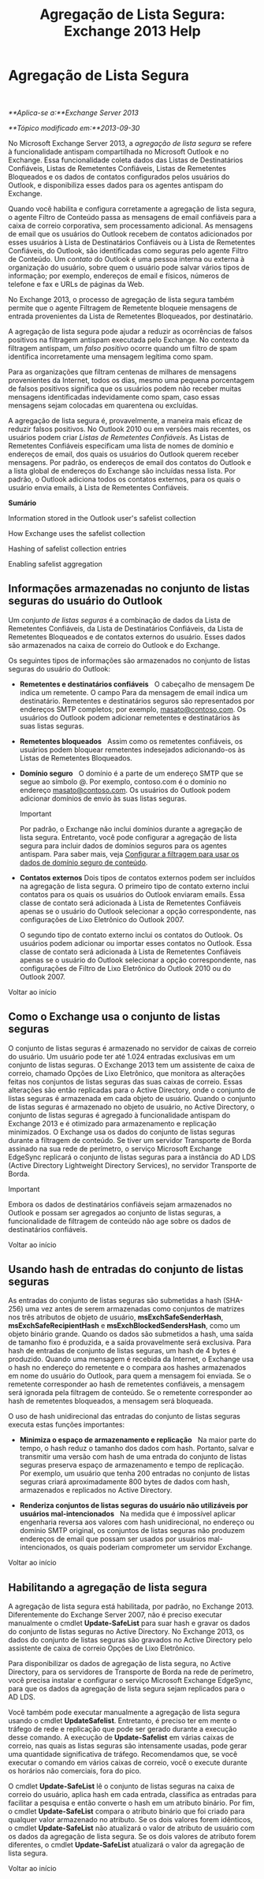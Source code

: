 ﻿---
title: 'Agregação de Lista Segura: Exchange 2013 Help'
TOCTitle: Agregação de Lista Segura
ms:assetid: f05430a0-0405-4b65-a18d-18c9e86a13c4
ms:mtpsurl: https://technet.microsoft.com/pt-br/library/Bb125168(v=EXCHG.150)
ms:contentKeyID: 50486970
ms.date: 05/22/2018
mtps_version: v=EXCHG.150
ms.translationtype: MT
---

# Agregação de Lista Segura

 

_**Aplica-se a:**Exchange Server 2013_

_**Tópico modificado em:**2013-09-30_

No Microsoft Exchange Server 2013, a *agregação de lista segura* se refere à funcionalidade antispam compartilhada no Microsoft Outlook e no Exchange. Essa funcionalidade coleta dados das Listas de Destinatários Confiáveis, Listas de Remetentes Confiáveis, Listas de Remetentes Bloqueados e os dados de contatos configurados pelos usuários do Outlook, e disponibiliza esses dados para os agentes antispam do Exchange.

Quando você habilita e configura corretamente a agregação de lista segura, o agente Filtro de Conteúdo passa as mensagens de email confiáveis para a caixa de correio corporativa, sem processamento adicional. As mensagens de email que os usuários do Outlook recebem de contatos adicionados por esses usuários à Lista de Destinatários Confiáveis ou à Lista de Remetentes Confiáveis, do Outlook, são identificadas como seguras pelo agente Filtro de Conteúdo. Um *contato* do Outlook é uma pessoa interna ou externa à organização do usuário, sobre quem o usuário pode salvar vários tipos de informação; por exemplo, endereços de email e físicos, números de telefone e fax e URLs de páginas da Web.

No Exchange 2013, o processo de agregação de lista segura também permite que o agente Filtragem de Remetente bloqueie mensagens de entrada provenientes da Lista de Remetentes Bloqueados, por destinatário.

A agregação de lista segura pode ajudar a reduzir as ocorrências de falsos positivos na filtragem antispam executada pelo Exchange. No contexto da filtragem antispam, um *falso positivo* ocorre quando um filtro de spam identifica incorretamente uma mensagem legítima como spam.

Para as organizações que filtram centenas de milhares de mensagens provenientes da Internet, todos os dias, mesmo uma pequena porcentagem de falsos positivos significa que os usuários podem não receber muitas mensagens identificadas indevidamente como spam, caso essas mensagens sejam colocadas em quarentena ou excluídas.

A agregação de lista segura é, provavelmente, a maneira mais eficaz de reduzir falsos positivos. No Outlook 2010 ou em versões mais recentes, os usuários podem criar *Listas de Remetentes Confiáveis*. As Listas de Remetentes Confiáveis especificam uma lista de nomes de domínio e endereços de email, dos quais os usuários do Outlook querem receber mensagens. Por padrão, os endereços de email dos contatos do Outlook e a lista global de endereços do Exchange são incluídas nessa lista. Por padrão, o Outlook adiciona todos os contatos externos, para os quais o usuário envia emails, à Lista de Remetentes Confiáveis.

**Sumário**

Information stored in the Outlook user's safelist collection

How Exchange uses the safelist collection

Hashing of safelist collection entries

Enabling safelist aggregation

## Informações armazenadas no conjunto de listas seguras do usuário do Outlook

Um *conjunto de listas seguras* é a combinação de dados da Lista de Remetentes Confiáveis, da Lista de Destinatários Confiáveis, da Lista de Remetentes Bloqueados e de contatos externos do usuário. Esses dados são armazenados na caixa de correio do Outlook e do Exchange.

Os seguintes tipos de informações são armazenados no conjunto de listas seguras do usuário do Outlook:

  - **Remetentes e destinatários confiáveis**   O cabeçalho de mensagem De indica um remetente. O campo Para da mensagem de email indica um destinatário. Remetentes e destinatários seguros são representados por endereços SMTP completos; por exemplo, masato@contoso.com. Os usuários do Outlook podem adicionar remetentes e destinatários às suas listas seguras.

  - **Remetentes bloqueados**   Assim como os remetentes confiáveis, os usuários podem bloquear remetentes indesejados adicionando-os às Listas de Remetentes Bloqueados.

  - **Domínio seguro**   O domínio é a parte de um endereço SMTP que se segue ao símbolo @. Por exemplo, contoso.com é o domínio no endereço masato@contoso.com. Os usuários do Outlook podem adicionar domínios de envio às suas listas seguras.
    

    > [!IMPORTANT]
    > Por padrão, o Exchange não inclui domínios durante a agregação de lista segura. Entretanto, você pode configurar a agregação de lista segura para incluir dados de domínios seguros para os agentes antispam. Para saber mais, veja <A href="configure-content-filtering-to-use-safe-domain-data-exchange-2013-help.md">Configurar a filtragem para usar os dados de domínio seguro de conteúdo</A>.



  - **Contatos externos** Dois tipos de contatos externos podem ser incluídos na agregação de lista segura. O primeiro tipo de contato externo inclui contatos para os quais os usuários do Outlook enviaram emails. Essa classe de contato será adicionada à Lista de Remetentes Confiáveis apenas se o usuário do Outlook selecionar a opção correspondente, nas configurações de Lixo Eletrônico do Outlook 2007.
    
    O segundo tipo de contato externo inclui os contatos do Outlook. Os usuários podem adicionar ou importar esses contatos no Outlook. Essa classe de contato será adicionada à Lista de Remetentes Confiáveis apenas se o usuário do Outlook selecionar a opção correspondente, nas configurações de Filtro de Lixo Eletrônico do Outlook 2010 ou do Outlook 2007.

Voltar ao início

## Como o Exchange usa o conjunto de listas seguras

O conjunto de listas seguras é armazenado no servidor de caixas de correio do usuário. Um usuário pode ter até 1.024 entradas exclusivas em um conjunto de listas seguras. O Exchange 2013 tem um assistente de caixa de correio, chamado Opções de Lixo Eletrônico, que monitora as alterações feitas nos conjuntos de listas seguras das suas caixas de correio. Essas alterações são então replicadas para o Active Directory, onde o conjunto de listas seguras é armazenada em cada objeto de usuário. Quando o conjunto de listas seguras é armazenado no objeto de usuário, no Active Directory, o conjunto de listas seguras é agregado à funcionalidade antispam do Exchange 2013 e é otimizado para armazenamento e replicação minimizados. O Exchange usa os dados do conjunto de listas seguras durante a filtragem de conteúdo. Se tiver um servidor Transporte de Borda assinado na sua rede de perímetro, o serviço Microsoft Exchange EdgeSync replicará o conjunto de listas seguras para a instância do AD LDS (Active Directory Lightweight Directory Services), no servidor Transporte de Borda.


> [!IMPORTANT]
> Embora os dados de destinatários confiáveis sejam armazenados no Outlook e possam ser agregados ao conjunto de listas seguras, a funcionalidade de filtragem de conteúdo não age sobre os dados de destinatários confiáveis.



Voltar ao início

## Usando hash de entradas do conjunto de listas seguras

As entradas do conjunto de listas seguras são submetidas a hash (SHA-256) uma vez antes de serem armazenadas como conjuntos de matrizes nos três atributos de objeto de usuário, **msExchSafeSenderHash**, **msExchSafeRecipientHash** e **msExchBlockedSendersHash**, como um objeto binário grande. Quando os dados são submetidos a hash, uma saída de tamanho fixo é produzida, e a saída provavelmente será exclusiva. Para hash de entradas de conjunto de listas seguras, um hash de 4 bytes é produzido. Quando uma mensagem é recebida da Internet, o Exchange usa o hash no endereço do remetente e o compara aos hashes armazenados em nome do usuário do Outlook, para quem a mensagem foi enviada. Se o remetente corresponder ao hash de remetentes confiáveis, a mensagem será ignorada pela filtragem de conteúdo. Se o remetente corresponder ao hash de remetentes bloqueados, a mensagem será bloqueada.

O uso de hash unidirecional das entradas do conjunto de listas seguras executa estas funções importantes:

  - **Minimiza o espaço de armazenamento e replicação**   Na maior parte do tempo, o hash reduz o tamanho dos dados com hash. Portanto, salvar e transmitir uma versão com hash de uma entrada do conjunto de listas seguras preserva espaço de armazenamento e tempo de replicação. Por exemplo, um usuário que tenha 200 entradas no conjunto de listas seguras criará aproximadamente 800 bytes de dados com hash, armazenados e replicados no Active Directory.

  - **Renderiza conjuntos de listas seguras do usuário não utilizáveis por usuários mal-intencionados**   Na medida que é impossível aplicar engenharia reversa aos valores com hash unidirecional, no endereço ou domínio SMTP original, os conjuntos de listas seguras não produzem endereços de email que possam ser usados por usuários mal-intencionados, os quais poderiam comprometer um servidor Exchange.

Voltar ao início

## Habilitando a agregação de lista segura

A agregação de lista segura está habilitada, por padrão, no Exchange 2013. Diferentemente do Exchange Server 2007, não é preciso executar manualmente o cmdlet **Update-SafeList** para suar hash e gravar os dados do conjunto de listas seguras no Active Directory. No Exchange 2013, os dados do conjunto de listas seguras são gravados no Active Directory pelo assistente de caixa de correio Opções de Lixo Eletrônico.

Para disponibilizar os dados de agregação de lista segura, no Active Directory, para os servidores de Transporte de Borda na rede de perímetro, você precisa instalar e configurar o serviço Microsoft Exchange EdgeSync, para que os dados da agregação de lista segura sejam replicados para o AD LDS.

Você também pode executar manualmente a agregação de lista segura usando o cmdlet **UpdateSafelist**. Entretanto, é preciso ter em mente o tráfego de rede e replicação que pode ser gerado durante a execução desse comando. A execução de **Update-Safelist** em várias caixas de correio, nas quais as listas seguras são intensamente usadas, pode gerar uma quantidade significativa de tráfego. Recomendamos que, se você executar o comando em vários caixas de correio, você o execute durante os horários não comerciais, fora do pico.

O cmdlet **Update-SafeList** lê o conjunto de listas seguras na caixa de correio do usuário, aplica hash em cada entrada, classifica as entradas para facilitar a pesquisa e então converte o hash em um atributo binário. Por fim, o cmdlet **Update-SafeList** compara o atributo binário que foi criado para qualquer valor armazenado no atributo. Se os dois valores forem idênticos, o cmdlet **Update-SafeList** não atualizará o valor de atributo de usuário com os dados da agregação de lista segura. Se os dois valores de atributo forem diferentes, o cmdlet **Update-SafeList** atualizará o valor da agregação de lista segura.

Voltar ao início


